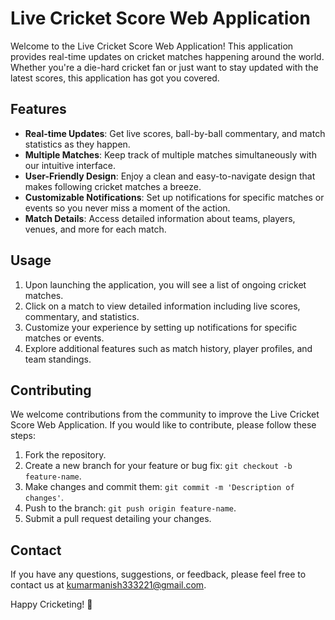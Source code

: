 # Live Cricket Score Web Application

Welcome to the Live Cricket Score Web Application! This application provides real-time updates on cricket matches happening around the world. Whether you're a die-hard cricket fan or just want to stay updated with the latest scores, this application has got you covered.

## Features

- **Real-time Updates**: Get live scores, ball-by-ball commentary, and match statistics as they happen.
- **Multiple Matches**: Keep track of multiple matches simultaneously with our intuitive interface.
- **User-Friendly Design**: Enjoy a clean and easy-to-navigate design that makes following cricket matches a breeze.
- **Customizable Notifications**: Set up notifications for specific matches or events so you never miss a moment of the action.
- **Match Details**: Access detailed information about teams, players, venues, and more for each match.

## Usage

1. Upon launching the application, you will see a list of ongoing cricket matches.
2. Click on a match to view detailed information including live scores, commentary, and statistics.
3. Customize your experience by setting up notifications for specific matches or events.
4. Explore additional features such as match history, player profiles, and team standings.

## Contributing

We welcome contributions from the community to improve the Live Cricket Score Web Application. If you would like to contribute, please follow these steps:

1. Fork the repository.
2. Create a new branch for your feature or bug fix: `git checkout -b feature-name`.
3. Make changes and commit them: `git commit -m 'Description of changes'`.
4. Push to the branch: `git push origin feature-name`.
5. Submit a pull request detailing your changes.


## Contact

If you have any questions, suggestions, or feedback, please feel free to contact us at kumarmanish333221@gmail.com.

Happy Cricketing! 🏏
